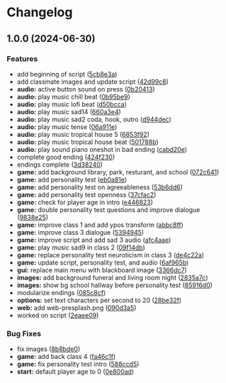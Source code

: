 # Changelog

## 1.0.0 (2024-06-30)

### Features

- add beginning of script ([5cb8e3a](https://github.com/remarkablegames/psych-101/commit/5cb8e3a7dcc14aaa96da4e86c89453d88b1cef3e))
- add classmate images and update script ([42d99c8](https://github.com/remarkablegames/psych-101/commit/42d99c88d549bd1df8e4d645aea9c5848d1d0f46))
- **audio:** active button sound on press ([0b20413](https://github.com/remarkablegames/psych-101/commit/0b204137507035c596eafcf5c2d1e8a7c9fd72e9))
- **audio:** play music chill beat ([0b95be9](https://github.com/remarkablegames/psych-101/commit/0b95be97491916ebece003ec5524fb398f035cda))
- **audio:** play music lofi beat ([d50bcca](https://github.com/remarkablegames/psych-101/commit/d50bcca2f3642690ca1e328869a9611845d56071))
- **audio:** play music sad14 ([660a3e4](https://github.com/remarkablegames/psych-101/commit/660a3e480e6f40b462a978e2eb41be2925ddc919))
- **audio:** play music sad2 coda, hook, outro ([d944dec](https://github.com/remarkablegames/psych-101/commit/d944decf72430f4f06ced44955e7273aa8ca364d))
- **audio:** play music tense ([06a911e](https://github.com/remarkablegames/psych-101/commit/06a911ee729446d63de9841eb4ffb6743a7b93d6))
- **audio:** play music tropical house 5 ([6853f92](https://github.com/remarkablegames/psych-101/commit/6853f928cf4ef6199bdda1a5bd165ba8094cd35e))
- **audio:** play music tropical house beat ([501788b](https://github.com/remarkablegames/psych-101/commit/501788bd4c27e0e8f13104edf601ec26162b9f69))
- **audio:** play sound piano oneshot in bad ending ([cabd20e](https://github.com/remarkablegames/psych-101/commit/cabd20e6d8c9013a6127be160797415f6ce04f28))
- complete good ending ([424f230](https://github.com/remarkablegames/psych-101/commit/424f230b9ea585c06a54306b6ed58230cbb60418))
- endings complete ([3d38240](https://github.com/remarkablegames/psych-101/commit/3d382403bcfd46f359574d0a316dcef875a71be8))
- **game:** add background library, park, resturant, and school ([072c641](https://github.com/remarkablegames/psych-101/commit/072c6417f2c90b75b879f40a87ef29c8a4afb4df))
- **game:** add personality test ([eb0a81e](https://github.com/remarkablegames/psych-101/commit/eb0a81e7054eea18b0d1abd4edeeb98b3fc94520))
- **game:** add personality test on agreeableness ([53b6dd6](https://github.com/remarkablegames/psych-101/commit/53b6dd6e8e9e37fbeeb8aae172f312508b2463db))
- **game:** add personality test openness ([37cfac2](https://github.com/remarkablegames/psych-101/commit/37cfac2a25d194c45d47fd198e80a1a11d1365a5))
- **game:** check for player age in intro ([e446823](https://github.com/remarkablegames/psych-101/commit/e446823018425f284c2d43bbf81d4d655d0f38c4))
- **game:** double personality test questions and improve dialogue ([9838e25](https://github.com/remarkablegames/psych-101/commit/9838e252f00b35ce316e0abca5a6a47848f81423))
- **game:** improve class 1 and add ypos transform ([abbc8ff](https://github.com/remarkablegames/psych-101/commit/abbc8ffabcdf5746c15a48ae4eb132ae1d4eb0e4))
- **game:** improve class 3 dialogue ([5394945](https://github.com/remarkablegames/psych-101/commit/5394945aa7ea5d7840ddd4150cc4bd3b429c84ff))
- **game:** improve script and add sad 3 audio ([afc4aae](https://github.com/remarkablegames/psych-101/commit/afc4aaed716d1a4474c48523e79f6d4c8cad76aa))
- **game:** play music sad9 in class 2 ([09f14db](https://github.com/remarkablegames/psych-101/commit/09f14dbd6d5d6b5661e367867348f1c5fa419921))
- **game:** replace personality test neuroticism in class 3 ([de4c22a](https://github.com/remarkablegames/psych-101/commit/de4c22a3d2bd5777dd995e691353f0b42330554b))
- **game:** update script, personality test, and audio ([6af965b](https://github.com/remarkablegames/psych-101/commit/6af965b6ce144133904ddd3ed0550831b1875116))
- **gui:** replace main menu with blackboard image ([3366dc7](https://github.com/remarkablegames/psych-101/commit/3366dc7021fd3835b9cc6e9ae50c6f26bf29075d))
- **images:** add background funeral and living room night ([2835a7c](https://github.com/remarkablegames/psych-101/commit/2835a7cc4e41478add570a2cdfb88633e589fcd5))
- **images:** show bg school hallway before personality test ([85916d0](https://github.com/remarkablegames/psych-101/commit/85916d0492fd2ec6603e12598f8ba49c9a389a02))
- modularize endings ([085c8cf](https://github.com/remarkablegames/psych-101/commit/085c8cfd96d1ea72d3b4aede73472d0d79ed575a))
- **options:** set text characters per second to 20 ([28be32f](https://github.com/remarkablegames/psych-101/commit/28be32fee655621acccd18513423a0e6265b3aee))
- **web:** add web-presplash.png ([090d3a5](https://github.com/remarkablegames/psych-101/commit/090d3a5c594209f6f8a50800d1e730aac1dc8ac6))
- worked on script ([2eaee09](https://github.com/remarkablegames/psych-101/commit/2eaee09a66c65aca2ad2995464a8efd26aaf131d))

### Bug Fixes

- fix images ([8b8bde0](https://github.com/remarkablegames/psych-101/commit/8b8bde0171ee8d2186e3ee0481822e94e757d971))
- **game:** add back class 4 ([fa46c1f](https://github.com/remarkablegames/psych-101/commit/fa46c1fb4e2b89f5fdf200544457f2967791d640))
- **game:** fix personality test intro ([588ccd5](https://github.com/remarkablegames/psych-101/commit/588ccd5333be19238bd469e6188b21eb94e5e5ed))
- **start:** default player age to 0 ([0e800ad](https://github.com/remarkablegames/psych-101/commit/0e800adb8529107f6f04e99667bd79c41ea7afbb))
